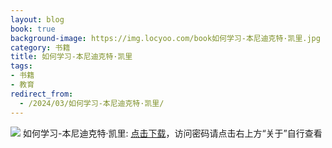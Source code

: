 ```yaml
---
layout: blog
book: true
background-image: https://img.locyoo.com/book如何学习-本尼迪克特·凯里.jpg
category: 书籍
title: 如何学习-本尼迪克特·凯里
tags:
- 书籍
- 教育
redirect_from:
  - /2024/03/如何学习-本尼迪克特·凯里/
---
```

![](https://img.locyoo.com/book如何学习-本尼迪克特·凯里.jpg)
如何学习-本尼迪克特·凯里: <a name = "ref1" href="https://url18.ctfile.com/f/50983618-1049275570-eb0ffc?p=3619">点击下载</a>，访问密码请点击右上方“关于”自行查看